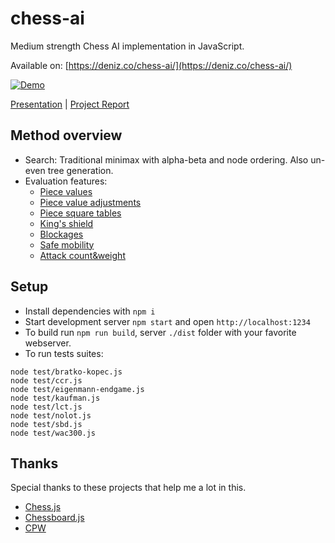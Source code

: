 # chess-ai

Medium strength Chess AI implementation in JavaScript.

Available on: [https://deniz.co/chess-ai/](https://deniz.co/chess-ai/)

[![Demo](./demo.gif)](https://deniz.co/chess-ai/)

[Presentation](https://drive.google.com/file/d/0B0RFeAd0sIc6MjZWVGl4QS1nOXM/view?usp=sharing) | [Project Report](https://drive.google.com/file/d/0B0RFeAd0sIc6RzNOaHhRUFdCTnc/view?usp=sharing)

## Method overview

- Search: Traditional minimax with alpha-beta and node ordering. Also un-even tree generation.
- Evaluation features:
    - [Piece values](https://www.chessprogramming.org/Point_Value#Basic_values)
    - [Piece value adjustments](https://www.chessprogramming.org/Material#Other_Material_Considerations)
    - [Piece square tables](https://www.chessprogramming.org/Piece-Square_Tables)
    - [King's shield](https://www.chessprogramming.org/King_Safety)
    - [Blockages](https://www.chessprogramming.org/Trapped_Pieces)
    - [Safe mobility](https://www.chessprogramming.org/Mobility#Safe_Mobility)
    - [Attack count&weight](https://www.chessprogramming.org/King_Safety#Attacking_King_Zone)

## Setup

- Install dependencies with `npm i`
- Start development server `npm start` and open `http://localhost:1234`
- To build run `npm run build`, server `./dist` folder with your favorite webserver.
- To run tests suites:

```
node test/bratko-kopec.js
node test/ccr.js
node test/eigenmann-endgame.js
node test/kaufman.js
node test/lct.js
node test/nolot.js
node test/sbd.js
node test/wac300.js
```

## Thanks

Special thanks to these projects that help me a lot in this.

- [Chess.js](https://github.com/jhlywa/chess.js)
- [Chessboard.js](http://chessboardjs.com/)
- [CPW](https://www.chessprogramming.org/Main_Page)

